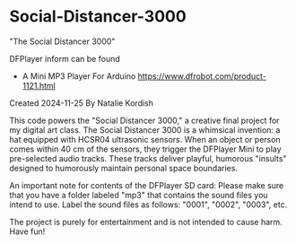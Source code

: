 # Social-Distancer-3000
"The Social Distancer 3000"

DFPlayer inform can be found
 - A Mini MP3 Player For Arduino
 <https://www.dfrobot.com/product-1121.html>

 Created 2024-11-25
 By Natalie Kordish

 This code powers the "Social Distancer 3000," a creative final project for my digital art class. 
 The Social Distancer 3000 is a whimsical invention: a hat equipped with HCSR04 ultrasonic sensors. 
 When an object or person comes within 40 cm of the sensors, they trigger the DFPlayer Mini to play 
 pre-selected audio tracks. These tracks deliver playful, humorous "insults" designed to humorously 
 maintain personal space boundaries.

 An important note for contents of the DFPlayer SD card: Please make sure that you have a folder 
 labeled "mp3" that contains the sound files you intend to use. 
 Label the sound files as follows: "0001", "0002", "0003", etc. 

 The project is purely for entertainment and is not intended to cause harm. 
  Have fun!
